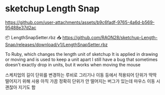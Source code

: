 # sketchup Length Snap


https://github.com/user-attachments/assets/b9c6fadf-9765-4a6d-b569-95488e37d2ac


📦 LengthSnapSetter.rbz 📥 https://github.com/RAON28/sketchup-Length-Snap/releases/download/v1/LengthSnapSetter.rbz

To Ruby, which changes the length unit of sketchup
It is applied in drawing or moving and is used to keep a unit apart
I still have a bug that sometimes doesn't exactly drop in units, but it works when moving the mouse

스케치업의 길이 단위를 변경하는 루비로
그리기나 이동 등에서 적용되어 단위가 딱딱 떨어지기 위해 사용
아직 가끔 정확히 단위가 안 떨어지는 버그가 있는데 마우스 이동 시 괜찮아 지기도 함 
